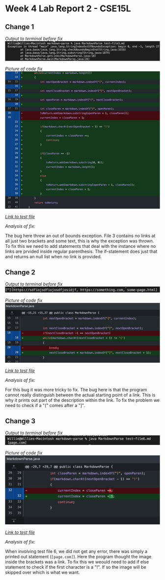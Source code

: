 # Week 4 Lab Report 2 - CSE15L

## Change 1

*Output to terminal before fix* 
![image](terminal_c1.png)

*Picture of code fix*
![image](change_c1.png)

*[Link to test file](https://github.com/wgascarosas/markdown-parse/blob/main/test-file3.md)*

*Analysis of fix:*

The bug here threw an out of bounds exception. File 3 contains no links at all just two brackets and some text, this is why the exception was thrown. To fix this we need to add statements that deal with the instance where no links are prvided inside regular parenthesis. The if-statement does just that and returns an null list when no link is provided. 

## Change 2

*Output to terminal before fix* 
![image](terminal_c2.png)

*Picture of code fix*
![image](change_c2.png)

*[Link to test file](https://github.com/pz2105/markdown-parse/blob/main/lab2_thirdTestFile.md)*

*Analysis of fix:*

For this bug it was more tricky to fix. The bug here is that the program cannot really distinguish between the actual starting point of a link. This is why it prints out part of the description within the link. To fix the problem we need to check if a "(" comes after a "]".

## Change 3

*Output to terminal before fix* 
![image](terminal_c3.png)

*Picture of code fix*
![image](change_c3.png)

*[Link to test file](https://github.com/wgascarosas/markdown-parse/blob/main/test-file6.md)*

*Analysis of fix:*

When involving test file 6, we did not get any error, there was simply a printed out statement (`[page.com]`). Here the program thought the image inside the brackets was a link. To fix this we weould need to add if else statement to check if the first character is a "!". If so the image will be skipped over which is what we want.